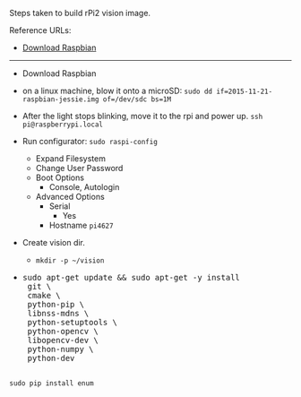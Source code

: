 Steps taken to build rPi2 vision image.

Reference URLs:

* [Download Raspbian](https://downloads.raspberrypi.org/raspbian_latest)

***

* Download Raspbian
* on a linux machine, blow it onto a microSD:
    ```sudo dd if=2015-11-21-raspbian-jessie.img of=/dev/sdc bs=1M```
* After the light stops blinking, move it to the rpi and power up.
    ```ssh pi@raspberrypi.local```

* Run configurator:
    ```sudo raspi-config```

    * Expand Filesystem
    * Change User Password
    * Boot Options
        * Console, Autologin
    * Advanced Options
        * Serial
            * Yes
        * Hostname
            ```pi4627```

* Create vision dir.
    * ```mkdir -p ~/vision```

* <pre>sudo apt-get update && sudo apt-get -y install
   git \
   cmake \
   python-pip \
   libnss-mdns \
   python-setuptools \
   python-opencv \
   libopencv-dev \
   python-numpy \
   python-dev
   </pre>
    
```sudo pip install enum```
